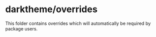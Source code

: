 # darktheme/overrides

This folder contains overrides which will automatically be required by package users.
